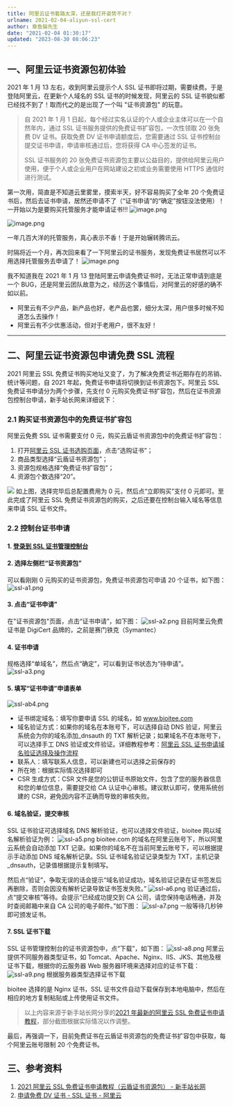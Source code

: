 ```yaml
---
title: 阿里云证书套路太深，还是我打开姿势不对？
urlname: 2021-02-04-aliyun-ssl-cert
author: 章鱼猫先生
date: "2021-02-04 01:30:17"
updated: "2023-08-30 08:06:23"
---
```


## 一、阿里云证书资源包初体验

2021 年 1 月 13 左右，收到阿里云提示个人 SSL 证书即将过期，需要续费。于是登陆阿里云，在更新个人域名的 SSL 证书的时候发现，阿里云的 SSL 证书貌似都已经找不到了！取而代之的是出现了一个叫 "证书资源包" 的玩意。

> 自 2021 年 1 月 1 日起，每个经过实名认证的个人或企业主体可以在一个自然年内，通过 SSL 证书服务提供的免费证书扩容包，一次性领取 20 张免费 DV 证书。获取免费 DV 证书申请额度后，您需要通过 SSL 证书控制台提交证书申请，申请审核通过后，您将获得 CA 中心签发的证书。
>
> SSL 证书服务的 20 张免费证书资源包主要以公益目的，提供给阿里云用户使用，便于个人或企业用户在网站建设之初或业务需要使用 HTTPS 通信时进行测试。

第一次用，简直是不知道云里雾里，摸索半天，好不容易购买了全年 20 个免费证书后，然后去证书申请，居然还申请不了（“证书申请”的“确定”按钮没法使用）！一开始以为是要购买托管服务才能申请证书!!!
![image.png](https://shub-1251708715.cos.ap-guangzhou.myqcloud.com/elog-cookbook-img/Fh9XxUTOzpm7ODLrFMOxuZKFMbe8.png)

![image.png](https://shub-1251708715.cos.ap-guangzhou.myqcloud.com/elog-cookbook-img/Fv8YFe2-94-nd9Ey03W_oRCdzRtU.png)

一年几百大洋的托管服务，真心表示不香！于是开始辗转腾讯云。

时隔将近一个月，再次回来看了一下阿里云的证书服务，发现免费证书居然可以不用选择托管服务去申请了！
![image.png](https://shub-1251708715.cos.ap-guangzhou.myqcloud.com/elog-cookbook-img/Frh19NzvvWh0LbVn-ngEPHxzkehj.png)

我不知道我在 2021 年 1 月 13 登陆阿里云申请免费证书时，无法正常申请到底是一个 BUG，还是阿里云团队故意为之，经历这个事情后，对阿里云的好感的确不如以前。

- 阿里云有不少产品，新产品也好，老产品也罢，细分太深，用户很多时候不知道怎么去操作！
- 阿里云有不少优惠活动，但对于老用户，很不友好！

---

## 二、阿里云证书资源包申请免费 SSL 流程

2021 阿里云 SSL 免费证书购买地址又变了，为了解决免费证书近期存在的吊销、统计等问题，自 2021 年起，免费证书申请将切换到证书资源包下。阿里云 SSL 免费证书申请分为两个步骤，先支付 0 元购买免费证书扩容包，然后在证书资源包控制台申请，新手站长网来详细说下：

### 2.1 购买证书资源包中的免费证书扩容包

阿里云免费 SSL 证书需要支付 0 元，购买云盾证书资源包中的免费证书扩容包：

1. 打开[阿里云 SSL 证书选购页面](https://www.xinshouzhanzhang.com/url/cas/)，点击“选购证书”；
2. 商品类型选择“云盾证书资源包”；
3. 资源包规格选择“免费证书扩容包”；
4. 资源包个数选择“20”。

![](https://shub-1251708715.cos.ap-guangzhou.myqcloud.com/elog-cookbook-img/Fh34XBDHG0Gs75WwWejtaNOE7EST.jpeg)
如上图，选择完毕后总配置费用为 0 元，然后点“立即购买”支付 0 元即可。至此完成了阿里云 SSL 免费证书资源包的购买，之后还要在控制台输入域名等信息来申请 SSL 证书文件。

### 2.2 控制台证书申请

#### 1. [登录到 SSL 证书管理控制台](https://www.xinshouzhanzhang.com/url/console_ssl/)

#### 2. 选择左侧栏“证书资源包”

可以看刚刚 0 元购买的证书资源包，免费证书资源包可申请 20 个证书，如下图：
![ssl-a1.png](https://shub-1251708715.cos.ap-guangzhou.myqcloud.com/elog-cookbook-img/FnXFAAt1SQa-vW6EEtWtKjgiyeih.png)

#### 3. 点击“证书申请”

在"证书资源包"页面，点击“证书申请”，如下图：
![ssl-a2.png](https://shub-1251708715.cos.ap-guangzhou.myqcloud.com/elog-cookbook-img/Fo2x9I6aA-ffDAkksfk5-S6NJyCS.png)
目前阿里云免费证书是 DigiCert 品牌的，之前是赛门铁克（Symantec）

#### 4. 证书申请

规格选择“单域名”，然后点“确定”，可以看到证书状态为“待申请”。
![ssl-a3.png](https://shub-1251708715.cos.ap-guangzhou.myqcloud.com/elog-cookbook-img/FlC106GjmAbp1UQKHnijk_UvLbwB.png)

#### 5. 填写“证书申请”申请表单

![ssl-ab4.png](https://shub-1251708715.cos.ap-guangzhou.myqcloud.com/elog-cookbook-img/FrMY9jAF5zTvuq9-4H5FbvMC0Lew.png)

- 证书绑定域名：填写你要申请 SSL 的域名，如 www.bioitee.com
- 域名验证方式：如果你的域名在本账号下，可以选择自动 DNS 验证，阿里云系统会为你的域名添加\_dnsauth 的 TXT 解析记录；如果域名不在本账号下，可以选择手工 DNS 验证或文件验证。详细教程参考：[阿里云 SSL 证书申请域名验证选择及操作流程](https://www.xinshouzhanzhang.com/sslyumingyanzheng.html)
- 联系人：填写联系人信息，可以新建也可以选择之前保存的
- 所在地：根据实际情况选择即可
- CSR 生成方式：CSR 文件是您的公钥证书原始文件，包含了您的服务器信息和您的单位信息，需要提交给 CA 认证中心审核。建议默认即可，使用系统创建的 CSR，避免因内容不正确而导致的审核失败。

#### 6. 域名验证，提交审核

SSL 证书验证可选择域名 DNS 解析验证，也可以选择文件验证，bioitee 网以域名解析验证为例：
![ssl-a5.png](https://shub-1251708715.cos.ap-guangzhou.myqcloud.com/elog-cookbook-img/FiUAVNGwpJg6c1ppTuq6Y0OEOOSy.png)
bioitee.com 的域名在阿里云账号下，所以阿里云系统会自动添加 TXT 记录。如果你的域名不在当前阿里云账号下，可以根据提示手动添加 DNS 域名解析记录。SSL 证书域名验证记录类型为 TXT，主机记录\_dnsauth，记录值根据提示复制填写。

然后点“验证”，争取无误的话会提示“域名验证成功，域名验证记录在证书签发后再删除，否则会因没有解析记录导致证书签发失败。”
![ssl-a6.png](https://shub-1251708715.cos.ap-guangzhou.myqcloud.com/elog-cookbook-img/FrHWgw8nYqq2nW_zubQh5eHVvVZx.png)
验证通过后，点“提交审核”等待。会提示“已经成功提交到 CA 公司，请您保持电话畅通，并及时查阅邮箱中来自 CA 公司的电子邮件。”如下图：
![ssl-a7.png](https://shub-1251708715.cos.ap-guangzhou.myqcloud.com/elog-cookbook-img/FqjIguMS5C1ONXj4fTsdCHRWpLvW.png)
一般等待几秒钟即可颁发证书。

#### 7. SSL 证书下载

SSL 证书管理控制台的证书资源包中，点“下载”，如下图：
![ssl-a8.png](https://shub-1251708715.cos.ap-guangzhou.myqcloud.com/elog-cookbook-img/FnM78tOEfxzOiguid0ZHPxxOi7ou.png)
阿里云提供不同服务器类型证书，如 Tomcat、Apache、Nginx、IIS、JKS、其他及根证书下载，根据你的云服务器 Web 服务器环境来选择对应的证书下载：
![ssl-a9.png](https://shub-1251708715.cos.ap-guangzhou.myqcloud.com/elog-cookbook-img/Fl-G45cOe76TjkUSP8XN-ybh2a80.png)
根据服务器类型选择证书下载

bioitee 选择的是 Nginx 证书，SSL 证书文件自动下载保存到本地电脑中，然后在相应的地方复制粘贴或上传使用证书文件。

> 以上内容来源于新手站长网分享的[2021 年最新的阿里云 SSL 免费证书申请教程](https://www.xinshouzhanzhang.com/aliyunssl2021.html)，部分截图根据实际情况以作调整。

最后，再强调一下，目前免费证书在云盾证书资源包的免费证书扩容包中获取，每个阿里云账号限制 20 个免费证书。

## 三、参考资料

1. [2021 阿里云 SSL 免费证书申请教程（云盾证书资源包） - 新手站长网](https://www.xinshouzhanzhang.com/aliyunssl2021.html)
2. [申请免费 DV 证书 - SSL 证书 - 阿里云](https://help.aliyun.com/document_detail/156645.html)
